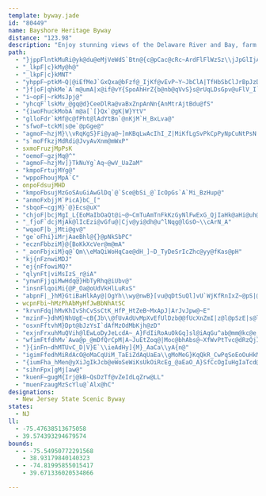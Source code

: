 ```yaml
---
template: byway.jade
id: "80449"
name: Bayshore Heritage Byway
distance: "123.98"
description: "Enjoy stunning views of the Delaware River and Bay, farm land, historic architecture and wildlife along the Bayshore Heritage Byway. This 123.98 mile byway runs through Salem, Cumberland and Cape May Counties."
path: 
  - "}jppFlntkMuRi@yk@du@eMjVeWdS`Btn@{c@pCac@cRc~ArdFlFlWzSz\\jJpGlIjA|l@p_@"
  - "_lkpF|c}kMy@h@"
  - "_lkpF|c}kMNT"
  - "yhppF~ptkM~Q|@iEfMeJ`GxQxa@bFzf@_IjKf@vEvP~Y~JbClA|TfHbSbClJrBpJzDdCbEg@zCcFvCaHlRiGtFfYvHjSxHbGlKfNdGfK"
  - "}f|oF|qhkMe`A`m@umA|x@if@vY{SpoAhHrZ{b@nb@qVvS}s@rUqLDsGpv@uFlV_I`UyFhI{F|DiKhLwFrPgBnSoWzc@_Pg@aUd{@cBd_@oDnSiKzJqMzI"
  - "i~opF|~rkMsJpj@"
  - "yhcqF`lskMv_@gq@d}CeeDlRa@vaBxZnpAnNn{AnMtrAjtBdu@fS"
  - "{iwoFhuckMobA`m@a[`[}Qx`@gK|W}YtV"
  - "glloFdr`kMf@c@fPht@lAdYtBn`@nKjM`H_BxLva@"
  - "sfwoF~tckM|s@e`@pGge@"
  - "agmoF~hzjM}\\vRqKgS}Fi@ya@~]mKBqLwAcIhI_Z|MiKfLgSvPkCpPyNpCuNtPsN|WmCvJ}SvcA"
  - "s`moFfkzjMdRdi@JvyAvXnm@mWxP"
  - sxmoFruzjMpPsK
  - "oemoF~gzjMq@^"
  - "agmoF~hzjMv]}TkNuYg`Aq~@wV_UaZaM"
  - "kmpoFrtujMYg@"
  - "wppoFhoujMpA`C"
  - onpoFdsujMHD
  - "kmpoFbsujMzGoSAuGiAwGlDq`@`Sce@bSi_@`IcOpGs`A`Mi_BzHup@"
  - "anmoFxbjjM`PicA}bC_["
  - "sbqoF~cgjM}`@}Ecs@uX"
  - "chjoF|bcjMgI_L{EoMaIbOaQt@i~@~CmTuAmTnFkKzGyNlFwExG_QjIaHk@aHi@uh@lOyN`BsDlCsMlFeA~Q"
  - "_fjoF`dcjMjAk@lIcEzi@vGfu@|Cjv@yi@dh@u^lNqg@lGsO~\\cArN_A"
  - "wqaoF|b_jMti@gv@"
  - "ge`oFhi}iMrjAaeBhl@{}@pNkSbPC"
  - "ecznFbbziM}@{BoKkXcVer@m@mA"
  - "_aonFbjxiM}q@`Qm\\eMaQiWoHqCae@dH_]~D_TyDeSrIcZhc@yy@fKas@pH"
  - "kj{nFznwiMDJ"
  - "ej{nFfowiMQ?"
  - "qlynFt|viMsIzS_r@iA"
  - "ynwnFjjqiMwHdq@}HbTyRhq@iUbv@"
  - "insnFlqoiMi{@P_Oa@oUdVkHlLuRxS"
  - "abpnF|_}hM}GtiBaHlkAy@|OgYh\\wy@nwB}[vu@qDtSuQl]vU`WjKfRnIxZ~@pS|@jLsC|IxCpS"
  - wcpnFbi~hMzPhAbMyHfJwBbNhAtSC
  - "krvnFdq|hMvKhIvShCvSsCtK_HfP_HtZeB~MxApJ|ArJvJpw@~E"
  - "mzinF~}dhM}NhUgE~cB{Jb\\@fUvAdUvMpXvEfUlDzb@@fUcXnZmI|z@l@pSzE|s@lDhf@]xrAtAtLtEjBhXtE`GvQ`SxVtM~O`SnLvIlStIlSjHjNvEnGrI~C"
  - "osxnFftvhM}Dpt@bJzYsI`dAfMzOdMbKjh@zD"
  - "exjnFrxuhMuQVih@lEwLoDyJeLcdA~_A}FdIiRoAuOkGq]sl@iAqGu^ab@mm@kc@e_@mRoUiN{L{S_PqIcXaYyZhRdMvpAdCdb@{KjXmBlIrAlR"
  - "wfimFtfdhMv`Awa@p_@mDfQrCpM|A~JuEtZoq@|Moc@bhAbs@~XfWvPtTvc@dRzQjIfO`Fh^dVpH`MpGhVd\\fYzKvJb]fUpRcBjQbDhU`G`m@~Kli@rSjM~F~Uy@bMv@am@n`Ebo@|ArPsH"
  - "}{inFn~dhMTUvC_D|V}E`\\ieAdHy]{M}_AaCa\\yA{n@"
  - "igimFfedhMiRdAcO@oMaCqUiM_TaEiZdAqUaEa\\gMoMeG}KqQkR_CwPqSoEoOuHkMsgAal@qUaC{ShEoMdA"
  - "{iumFha_hMen@yXiJgIkJcb@eWoSeWiKsUkOiRcEg_@aEaO_A}SfCcOgIuHgIaTcd@qM{[kRqQkRqSoEqQit@wz@eBaA"
  - "sihnFpx|gMj[aw@"
  - "kuenF~gugM{Irj@kB~QsDzTf@vZeIdLqZrw@LL"
  - "muenFzaugMzScYlu@`Alx@hC"
designations: 
  - New Jersey State Scenic Byway
states: 
  - NJ
ll: 
  - -75.47638513675058
  - 39.574393294679574
bounds: 
  - - -75.54950772291568
    - 38.93179840140323
  - - -74.81995855015417
    - 39.671336020534866

---
```



